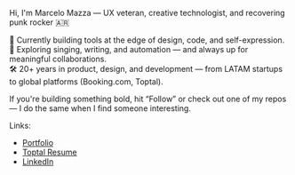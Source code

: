 Hi, I'm Marcelo Mazza — UX veteran, creative technologist, and recovering punk rocker 🇦🇷

🚀 Currently building tools at the edge of design, code, and self-expression.  
🎤 Exploring singing, writing, and automation — and always up for meaningful collaborations.  
🛠️ 20+ years in product, design, and development — from LATAM startups to global platforms (Booking.com, Toptal).  

If you're building something bold, hit “Follow” or check out one of my repos — I do the same when I find someone interesting.

Links:
- [Portfolio](https://marcelomazza.com.ar/)
- [Toptal Resume](https://www.toptal.com/resume/marcelo-mazza)
- [LinkedIn](https://www.linkedin.com/in/marcelomazza/)
